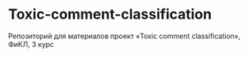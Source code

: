 # Toxic-comment-classification
Репозиторий для материалов проект «Toxic comment classification», ФиКЛ, 3 курс
